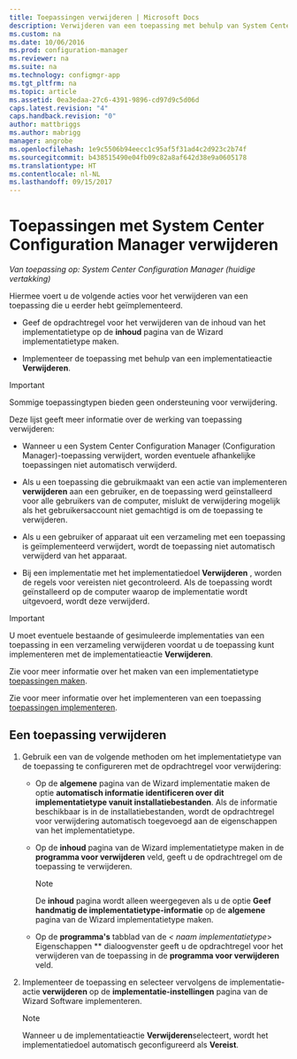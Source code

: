 ```yaml
---
title: Toepassingen verwijderen | Microsoft Docs
description: Verwijderen van een toepassing met behulp van System Center Configuration Manager
ms.custom: na
ms.date: 10/06/2016
ms.prod: configuration-manager
ms.reviewer: na
ms.suite: na
ms.technology: configmgr-app
ms.tgt_pltfrm: na
ms.topic: article
ms.assetid: 0ea3edaa-27c6-4391-9896-cd97d9c5d06d
caps.latest.revision: "4"
caps.handback.revision: "0"
author: mattbriggs
ms.author: mabrigg
manager: angrobe
ms.openlocfilehash: 1e9c5506b94eecc1c95af5f31ad4c2d923c2b74f
ms.sourcegitcommit: b438515490e04fb09c82a8af642d38e9a0605178
ms.translationtype: HT
ms.contentlocale: nl-NL
ms.lasthandoff: 09/15/2017
---
```

# <a name="uninstall-applications-with-system-center-configuration-manager"></a>Toepassingen met System Center Configuration Manager verwijderen

*Van toepassing op: System Center Configuration Manager (huidige vertakking)*


Hiermee voert u de volgende acties voor het verwijderen van een toepassing die u eerder hebt geïmplementeerd.

-   Geef de opdrachtregel voor het verwijderen van de inhoud van het implementatietype op de **inhoud** pagina van de Wizard implementatietype maken.  

-   Implementeer de toepassing met behulp van een implementatieactie **Verwijderen**.  

> [!IMPORTANT]  
> Sommige toepassingtypen bieden geen ondersteuning voor verwijdering.  

 Deze lijst geeft meer informatie over de werking van toepassing verwijderen:  

-   Wanneer u een System Center Configuration Manager (Configuration Manager)-toepassing verwijdert, worden eventuele afhankelijke toepassingen niet automatisch verwijderd.  

-   Als u een toepassing die gebruikmaakt van een actie van implementeren **verwijderen** aan een gebruiker, en de toepassing werd geïnstalleerd voor alle gebruikers van de computer, mislukt de verwijdering mogelijk als het gebruikersaccount niet gemachtigd is om de toepassing te verwijderen.  

-   Als u een gebruiker of apparaat uit een verzameling met een toepassing is geïmplementeerd verwijdert, wordt de toepassing niet automatisch verwijderd van het apparaat.  

-   Bij een implementatie met het implementatiedoel **Verwijderen** , worden de regels voor vereisten niet gecontroleerd. Als de toepassing wordt geïnstalleerd op de computer waarop de implementatie wordt uitgevoerd, wordt deze verwijderd.  

> [!IMPORTANT]  
> U moet eventuele bestaande of gesimuleerde implementaties van een toepassing in een verzameling verwijderen voordat u de toepassing kunt implementeren met de implementatieactie **Verwijderen**.  

 Zie voor meer informatie over het maken van een implementatietype [toepassingen maken](../../apps/deploy-use/create-applications.md).  

 Zie voor meer informatie over het implementeren van een toepassing [toepassingen implementeren](../../apps/deploy-use/deploy-applications.md).  

## <a name="uninstall-an-application"></a>Een toepassing verwijderen  

1.  Gebruik een van de volgende methoden om het implementatietype van de toepassing te configureren met de opdrachtregel voor verwijdering:  

    -   Op de **algemene** pagina van de Wizard implementatie maken de optie **automatisch informatie identificeren over dit implementatietype vanuit installatiebestanden**. Als de informatie beschikbaar is in de installatiebestanden, wordt de opdrachtregel voor verwijdering automatisch toegevoegd aan de eigenschappen van het implementatietype.  

    -   Op de **inhoud** pagina van de Wizard implementatietype maken in de **programma voor verwijderen** veld, geeft u de opdrachtregel om de toepassing te verwijderen.  

        > [!NOTE]  
        >  De **inhoud** pagina wordt alleen weergegeven als u de optie **Geef handmatig de implementatietype-informatie** op de **algemene** pagina van de Wizard implementatietype maken.  

    -   Op de **programma's** tabblad van de  **<* naam implementatietype*> Eigenschappen ** dialoogvenster geeft u de opdrachtregel voor het verwijderen van de toepassing in de **programma voor verwijderen** veld.  

2.  Implementeer de toepassing en selecteer vervolgens de implementatie-actie **verwijderen** op de **implementatie-instellingen** pagina van de Wizard Software implementeren.  

    > [!NOTE]  
    >  Wanneer u de implementatieactie **Verwijderen**selecteert, wordt het implementatiedoel automatisch geconfigureerd als **Vereist**.  
